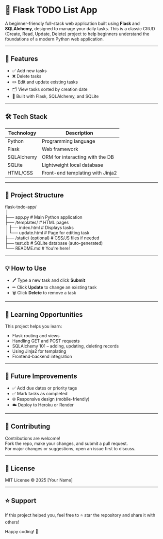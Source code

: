 # 📝 Flask TODO List App

A beginner-friendly full-stack web application built using **Flask** and **SQLAlchemy**, designed to manage your daily tasks. This is a classic CRUD (Create, Read, Update, Delete) project to help beginners understand the foundations of a modern Python web application.

---

## 🚀 Features

- ✅ Add new tasks  
- ❌ Delete tasks  
- ✏️ Edit and update existing tasks  
- 🗂 View tasks sorted by creation date  
- 🧠 Built with Flask, SQLAlchemy, and SQLite  

---

## 🛠️ Tech Stack

| Technology     | Description                      |
|----------------|----------------------------------|
| Python         | Programming language             |
| Flask          | Web framework                    |
| SQLAlchemy     | ORM for interacting with the DB  |
| SQLite         | Lightweight local database       |
| HTML/CSS       | Front-end templating with Jinja2 |

---

## 📁 Project Structure

flask-todo-app/
<br> │
<br> ├── app.py # Main Python application
<br> ├── /templates/ # HTML pages
<br> │ ├── index.html # Displays tasks
<br> │ └── update.html # Page for editing task
<br> ├── /static/ (optional) # CSS/JS files if needed
<br> ├── test.db # SQLite database (auto-generated)
<br> └── README.md # You're here!


---

## 💡 How to Use

- 🖊 Type a new task and click **Submit**
- ✏ Click **Update** to change an existing task
- 🗑 Click **Delete** to remove a task

---

## 📌 Learning Opportunities

This project helps you learn:

- Flask routing and views  
- Handling GET and POST requests  
- SQLAlchemy 101 – adding, updating, deleting records  
- Using Jinja2 for templating  
- Frontend-backend integration  

---

## 🔧 Future Improvements

- ✅ Add due dates or priority tags  
- ✅ Mark tasks as completed  
- 🌐 Responsive design (mobile-friendly)  
- ☁️ Deploy to Heroku or Render  

---

## 🤝 Contributing

Contributions are welcome!  
Fork the repo, make your changes, and submit a pull request.  
For major changes or suggestions, open an issue first to discuss.

---

## 📄 License

MIT License © 2025 [Your Name]

---

## ⭐ Support

If this project helped you, feel free to ⭐ star the repository and share it with others!

Happy coding! 🚀
